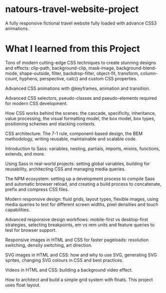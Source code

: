# natours-travel-website-project

A fully responsive fictional travel website fully loaded with advance CSS3 animations.  

# What I learned from this Project

Tons of modern cutting-edge CSS techniques to create stunning designs and effects: clip-path, background-clip, mask-image, background-blend-mode, shape-outside, filter, backdrop-filter, object-fit, transform, column-count, hyphens, perspective, calc() and custom CSS properties.

Advanced CSS animations with @keyframes, animation and transition.

Advanced CSS selectors, pseudo-classes and pseudo-elements required for modern CSS development.

How CSS works behind the scenes: the cascade, specificity, inheritance, value processing, the visual formatting model, the box model, box types, positioning schemes and stacking contexts.

CSS architecture: The 7-1 rule, component-based design, the BEM methodology, writing reusable, maintainable and scalable code.

Introduction to Sass: variables, nesting, partials, imports, mixins, functions, extends, and more.

Using Sass in real-world projects: setting global variables, building for reusability, architecting CSS and managing media queries.

The NPM ecosystem: setting up a development process to compile Sass and automatic browser reload, and creating a build process to concatenate, prefix and compress CSS files.

Modern responsive design: fluid grids, layout types, flexible images, using media queries to test for different screen widths, pixel densities and touch capabilities.

Advanced responsive design workflows: mobile-first vs desktop-first strategies, selecting breakpoints, em vs rem units and feature queries to test for browser support.

Responsive images in HTML and CSS for faster pageloads: resolution switching, density switching, art direction.

SVG images in HTML and CSS: how and why to use SVG, generating SVG sprites, changing SVG colours in CSS and best practices.

Videos in HTML and CSS: building a background video effect.

How to architect and build a simple grid system with floats. This project uses float layout.
